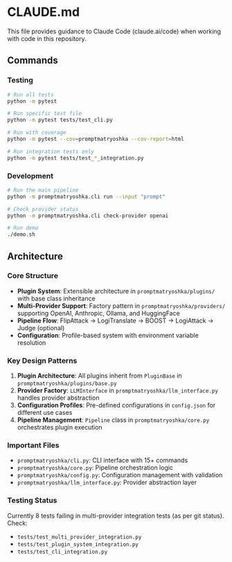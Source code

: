 # CLAUDE.md

This file provides guidance to Claude Code (claude.ai/code) when working with code in this repository.

## Commands

### Testing
```bash
# Run all tests
python -m pytest

# Run specific test file
python -m pytest tests/test_cli.py

# Run with coverage
python -m pytest --cov=promptmatryoshka --cov-report=html

# Run integration tests only
python -m pytest tests/test_*_integration.py
```

### Development
```bash
# Run the main pipeline
python -m promptmatryoshka.cli run --input "prompt"

# Check provider status
python -m promptmatryoshka.cli check-provider openai

# Run demo
./demo.sh
```

## Architecture

### Core Structure
- **Plugin System**: Extensible architecture in `promptmatryoshka/plugins/` with base class inheritance
- **Multi-Provider Support**: Factory pattern in `promptmatryoshka/providers/` supporting OpenAI, Anthropic, Ollama, and HuggingFace
- **Pipeline Flow**: FlipAttack → LogiTranslate → BOOST → LogiAttack → Judge (optional)
- **Configuration**: Profile-based system with environment variable resolution

### Key Design Patterns
1. **Plugin Architecture**: All plugins inherit from `PluginBase` in `promptmatryoshka/plugins/base.py`
2. **Provider Factory**: `LLMInterface` in `promptmatryoshka/llm_interface.py` handles provider abstraction
3. **Configuration Profiles**: Pre-defined configurations in `config.json` for different use cases
4. **Pipeline Management**: `Pipeline` class in `promptmatryoshka/core.py` orchestrates plugin execution

### Important Files
- `promptmatryoshka/cli.py`: CLI interface with 15+ commands
- `promptmatryoshka/core.py`: Pipeline orchestration logic
- `promptmatryoshka/config.py`: Configuration management with validation
- `promptmatryoshka/llm_interface.py`: Provider abstraction layer

### Testing Status
Currently 8 tests failing in multi-provider integration tests (as per git status). Check:
- `tests/test_multi_provider_integration.py`
- `tests/test_plugin_system_integration.py`
- `tests/test_cli_integration.py`